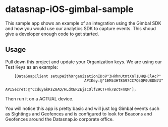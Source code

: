 datasnap-iOS-gimbal-sample
===========
  This sample app shows an example of an integration using the Gimbal SDK and how you would use our analytics SDK to capture events.  This shoud give a developer enough code to get started.
  
## Usage
  
Pull down this project and update your Organization keys. We are using our Test Keys as an example:
  ```
      [DataSnapClient setupWithOrganizationID:@"3HRhnUtmtXnT1UHQHClAcP"
                                     APIKey:@"1EM53HT8597CC7Q5QP0U8DN73"
                                  APISecret:@"CcduyakRsZ8AQ/HLdXER2EjsCOlf29CTFVk/BctFmQM"];
  ```
  
  Then run it on a ACTUAL device. 
  
  
  You will notice this app is pretty basic and will just log Gimbal events such as Sightings and Geofences and is configured to look for Beacons and Geofences around the Datasnap.io corporate office.
  
  
  
  
  

